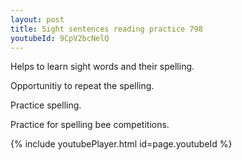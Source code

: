 ```yaml
---
layout: post
title: Sight sentences reading practice 798
youtubeId: 9CpV2bcNelQ
---
```

 
 
Helps to learn sight words and their spelling.

Opportunitiy to repeat the spelling. 

Practice spelling. 
 
Practice for spelling bee competitions. 
 
{% include youtubePlayer.html id=page.youtubeId %}
 
 
